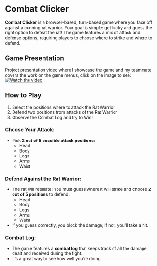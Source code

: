 # Combat Clicker
**Combat Clicker** is a browser-based, turn-based game where you face off against a cunning rat warrior. Your goal is simple: get lucky and guess the right option to defeat the rat! The game features a mix of attack and defense options, requiring players to choose where to strike and where to defend.

## Game Presentation
Project presentation video where I showcase the game and my teammate covers the work on the game menus, click on the image to see:
[![Watch the video](https://img.youtube.com/vi/Mptg1MEHPik/maxresdefault.jpg)](https://www.youtube.com/watch?v=Mptg1MEHPik)

## How to Play
1. Select the positions where to attack the Rat Warrior
2. Defend two positions from attacks of the Rat Warrior
3. Observe the Combat Log and try to Win!

### Choose Your Attack:
- Pick **2 out of 5 possible attack positions**:
  - Head
  - Body
  - Legs
  - Arms
  - Waist

### Defend Against the Rat Warrior:
- The rat will retaliate! You must guess where it will strike and choose **2 out of 5 positions** to defend:
  - Head
  - Body
  - Legs
  - Arms
  - Waist
- If you guess correctly, you block the damage; if not, you'll take a hit.

### Combat Log:
- The game features a **combat log** that keeps track of all the damage dealt and received during the fight.
- It’s a great way to see how well you’re doing.

